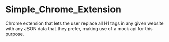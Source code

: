 # Simple_Chrome_Extension
Chrome extension that lets the user replace all H1 tags in any given website with any JSON data that they prefer, making use of a mock api for this purpose. 
